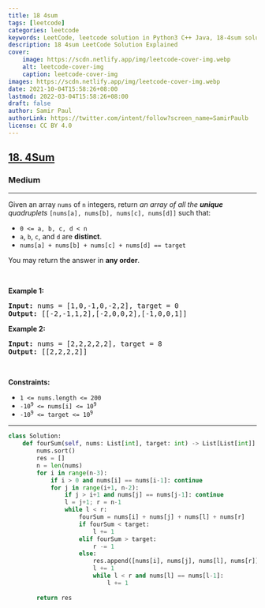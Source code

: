 ```yaml
---
title: 18 4sum
tags: [leetcode]
categories: leetcode
keywords: LeetCode, leetcode solution in Python3 C++ Java, 18-4sum solution
description: 18 4sum LeetCode Solution Explained
cover:
    image: https://scdn.netlify.app/img/leetcode-cover-img.webp
    alt: leetcode-cover-img
    caption: leetcode-cover-img
images: https://scdn.netlify.app/img/leetcode-cover-img.webp
date: 2021-10-04T15:58:26+08:00
lastmod: 2022-03-04T15:58:26+08:00
draft: false
author: Samir Paul
authorLink: https://twitter.com/intent/follow?screen_name=SamirPaulb
license: CC BY 4.0
---
```



<h2><a href="https://leetcode.com/problems/4sum/">18. 4Sum</a></h2><h3>Medium</h3><hr><div><p>Given an array <code>nums</code> of <code>n</code> integers, return <em>an array of all the <strong>unique</strong> quadruplets</em> <code>[nums[a], nums[b], nums[c], nums[d]]</code> such that:</p>

<ul>
	<li><code>0 &lt;= a, b, c, d&nbsp;&lt; n</code></li>
	<li><code>a</code>, <code>b</code>, <code>c</code>, and <code>d</code> are <strong>distinct</strong>.</li>
	<li><code>nums[a] + nums[b] + nums[c] + nums[d] == target</code></li>
</ul>

<p>You may return the answer in <strong>any order</strong>.</p>

<p>&nbsp;</p>
<p><strong>Example 1:</strong></p>

<pre><strong>Input:</strong> nums = [1,0,-1,0,-2,2], target = 0
<strong>Output:</strong> [[-2,-1,1,2],[-2,0,0,2],[-1,0,0,1]]
</pre>

<p><strong>Example 2:</strong></p>

<pre><strong>Input:</strong> nums = [2,2,2,2,2], target = 8
<strong>Output:</strong> [[2,2,2,2]]
</pre>

<p>&nbsp;</p>
<p><strong>Constraints:</strong></p>

<ul>
	<li><code>1 &lt;= nums.length &lt;= 200</code></li>
	<li><code>-10<sup>9</sup> &lt;= nums[i] &lt;= 10<sup>9</sup></code></li>
	<li><code>-10<sup>9</sup> &lt;= target &lt;= 10<sup>9</sup></code></li>
</ul>
</div>

---




```python
class Solution:
    def fourSum(self, nums: List[int], target: int) -> List[List[int]]:
        nums.sort()
        res = []
        n = len(nums)
        for i in range(n-3):
            if i > 0 and nums[i] == nums[i-1]: continue
            for j in range(i+1, n-2):
                if j > i+1 and nums[j] == nums[j-1]: continue
                l = j+1; r = n-1
                while l < r:
                    fourSum = nums[i] + nums[j] + nums[l] + nums[r]
                    if fourSum < target:
                        l += 1
                    elif fourSum > target:
                        r -= 1
                    else:
                        res.append([nums[i], nums[j], nums[l], nums[r]])
                        l += 1
                        while l < r and nums[l] == nums[l-1]:
                            l += 1
        
        return res
```
